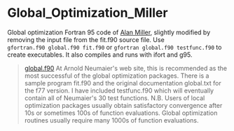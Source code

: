 # Global_Optimization_Miller
Global optimization Fortran 95 code of [Alan Miller](https://jblevins.org/mirror/amiller/), slightly modified by removing the input file from the fit.f90 source file. Use <br>`gfortran.f90 global.f90 fit.f90` or `gfortran global.f90 testfunc.f90` to create executables. It also compiles and runs with ifort and g95.

> [global.f90](https://jblevins.org/mirror/amiller/global.f90) At Arnold Neumaier's web site, this is recommended as the most successful of the global optimization packages. There is a sample program fit.f90 and the original documentation global.txt for the f77 version. I have included testfunc.f90 which will eventually contain all of Neumaier's 30 test functions. N.B. Users of local optimization packages usually obtain satisfactory convergence after 10s or sometimes 100s of function evaluations. Global optimization routines usually require many 1000s of function evaluations.
